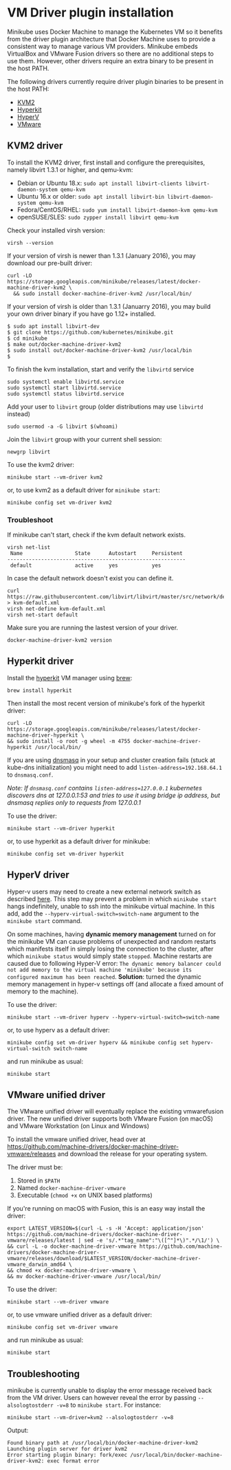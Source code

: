 # VM Driver plugin installation

Minikube uses Docker Machine to manage the Kubernetes VM so it benefits from the
driver plugin architecture that Docker Machine uses to provide a consistent way to
manage various VM providers. Minikube embeds VirtualBox and VMware Fusion drivers
so there are no additional steps to use them. However, other drivers require an
extra binary to be present in the host PATH.

The following drivers currently require driver plugin binaries to be present in
the host PATH:

* [KVM2](#kvm2-driver)
* [Hyperkit](#hyperkit-driver)
* [HyperV](#hyperv-driver)
* [VMware](#vmware-unified-driver)

## KVM2 driver

To install the KVM2 driver, first install and configure the prerequisites, namely libvirt 1.3.1 or higher, and qemu-kvm:

* Debian or Ubuntu 18.x: `sudo apt install libvirt-clients libvirt-daemon-system qemu-kvm`
* Ubuntu 16.x or older: `sudo apt install libvirt-bin libvirt-daemon-system qemu-kvm`
* Fedora/CentOS/RHEL: `sudo yum install libvirt-daemon-kvm qemu-kvm`
* openSUSE/SLES: `sudo zypper install libvirt qemu-kvm`

Check your installed virsh version:

`virsh --version`

If your version of virsh is newer than 1.3.1 (January 2016), you may download our pre-built driver:

```shell
curl -LO https://storage.googleapis.com/minikube/releases/latest/docker-machine-driver-kvm2 \
  && sudo install docker-machine-driver-kvm2 /usr/local/bin/
```

If your version of virsh is older than 1.3.1 (Januarry 2016), you may build your own driver binary if you have go 1.12+ installed.

```console
$ sudo apt install libvirt-dev
$ git clone https://github.com/kubernetes/minikube.git
$ cd minikube
$ make out/docker-machine-driver-kvm2
$ sudo install out/docker-machine-driver-kvm2 /usr/local/bin
$
```

To finish the kvm installation, start and verify the `libvirtd` service

```shell
sudo systemctl enable libvirtd.service
sudo systemctl start libvirtd.service
sudo systemctl status libvirtd.service
```

Add your user to `libvirt` group (older distributions may use `libvirtd` instead)

```shell
sudo usermod -a -G libvirt $(whoami)
```

Join the `libvirt` group with your current shell session:

```shell
newgrp libvirt
```

To use the kvm2 driver:

```shell
minikube start --vm-driver kvm2
```

or, to use kvm2 as a default driver for `minikube start`:

```shell
minikube config set vm-driver kvm2
```

### Troubleshoot

If minikube can't start, check if the kvm default network exists.

```shell
virsh net-list
 Name                 State      Autostart     Persistent
----------------------------------------------------------
 default              active     yes           yes
```

In case the default network doesn't exist you can define it.

```shell
curl https://raw.githubusercontent.com/libvirt/libvirt/master/src/network/default.xml > kvm-default.xml
virsh net-define kvm-default.xml
virsh net-start default
```

Make sure you are running the lastest version of your driver.

 ```shell
docker-machine-driver-kvm2 version
```

## Hyperkit driver

Install the [hyperkit](http://github.com/moby/hyperkit) VM manager using [brew](https://brew.sh):

```shell
brew install hyperkit
```

Then install the most recent version of minikube's fork of the hyperkit driver:

```shell
curl -LO https://storage.googleapis.com/minikube/releases/latest/docker-machine-driver-hyperkit \
&& sudo install -o root -g wheel -m 4755 docker-machine-driver-hyperkit /usr/local/bin/
```

If you are using [dnsmasq](http://www.thekelleys.org.uk/dnsmasq/doc.html) in your setup and cluster creation fails (stuck at kube-dns initialization) you might need to add `listen-address=192.168.64.1` to `dnsmasq.conf`.

*Note: If `dnsmasq.conf` contains `listen-address=127.0.0.1` kubernetes discovers dns at 127.0.0.1:53 and tries to use it using bridge ip address, but dnsmasq replies only to requests from 127.0.0.1*

To use the driver:

```shell
minikube start --vm-driver hyperkit
```

or, to use hyperkit as a default driver for minikube:

```shell
minikube config set vm-driver hyperkit
```

## HyperV driver

Hyper-v users may need to create a new external network switch as described [here](https://docs.docker.com/machine/drivers/hyper-v/). This step may prevent a problem in which `minikube start` hangs indefinitely, unable to ssh into the minikube virtual machine. In this add, add the `--hyperv-virtual-switch=switch-name` argument to the `minikube start` command.

On some machines, having **dynamic memory management** turned on for the minikube VM can cause problems of unexpected and random restarts which manifests itself in simply losing the connection to the cluster, after which `minikube status` would simply state `stopped`. Machine restarts are caused due to following Hyper-V error: `The dynamic memory balancer could not add memory to the virtual machine 'minikube' because its configured maximum has been reached`. **Solution**: turned the dynamic memory management in hyper-v settings off (and allocate a fixed amount of memory to the machine).

To use the driver:

```shell
minikube start --vm-driver hyperv --hyperv-virtual-switch=switch-name
```

or, to use hyperv as a default driver:

```shell
minikube config set vm-driver hyperv && minikube config set hyperv-virtual-switch switch-name
```

and run minikube as usual:

```shell
minikube start
```

## VMware unified driver

The VMware unified driver will eventually replace the existing vmwarefusion driver.
The new unified driver supports both VMware Fusion (on macOS) and VMware Workstation (on Linux and Windows)

To install the vmware unified driver, head over at <https://github.com/machine-drivers/docker-machine-driver-vmware/releases> and download the release for your operating system.

The driver must be:

1. Stored in `$PATH`
2. Named `docker-machine-driver-vmware`
3. Executable (`chmod +x` on UNIX based platforms)

If you're running on macOS with Fusion, this is an easy way install the driver:

```shell
export LATEST_VERSION=$(curl -L -s -H 'Accept: application/json' https://github.com/machine-drivers/docker-machine-driver-vmware/releases/latest | sed -e 's/.*"tag_name":"\([^"]*\)".*/\1/') \
&& curl -L -o docker-machine-driver-vmware https://github.com/machine-drivers/docker-machine-driver-vmware/releases/download/$LATEST_VERSION/docker-machine-driver-vmware_darwin_amd64 \
&& chmod +x docker-machine-driver-vmware \
&& mv docker-machine-driver-vmware /usr/local/bin/
```

To use the driver:

```shell
minikube start --vm-driver vmware
```

or, to use vmware unified driver as a default driver:

```shell
minikube config set vm-driver vmware
```

and run minikube as usual:

```shell
minikube start
```

## Troubleshooting

minikube is currently unable to display the error message received back from the VM driver. Users can however reveal the error by passing `--alsologtostderr -v=8` to `minikube start`. For instance:

```shell
minikube start --vm-driver=kvm2 --alsologtostderr -v=8
```

Output:

```text
Found binary path at /usr/local/bin/docker-machine-driver-kvm2
Launching plugin server for driver kvm2
Error starting plugin binary: fork/exec /usr/local/bin/docker-machine-driver-kvm2: exec format error
```
